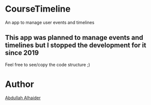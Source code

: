# CourseTimeline
An app to manage user events and timelines




## This app was planned to manage events and timelines but I stopped the development for it since 2019 



Feel free to see/copy the code structure ;) 



# Author
[Abdullah Alhaider](https://twitter.com/cs4alhaider)
